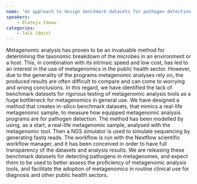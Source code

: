 ```yaml
---
name: 'An approach to design benchmark datasets for pathogen detection in metagenomic data'
speakers:
	- Olateju Idowu
categories:
	- Talk (8min)
---
```

Metagenomic analysis has proven to be an invaluable method for determining the taxonomic breakdown of the microbes in an environment or a host. This, in combination with its intrinsic speed and low cost, has led to an interest in the use of metagenomics in the public health sector. However, due to the generality of the programs metagenomic analyses rely on, the produced results are often difficult to compare and can come to worrying and wrong conclusions. In this regard, we have identified the lack of benchmark datasets for rigorous testing of metagenomic analysis tools as a huge bottleneck for metagenomics in general use. We have designed a method that creates in-silico benchmark datasets, that mimics a real-life metagenomic sample, to measure how equipped metagenomic analysis programs are for pathogen detection. The method has been modelled by using, as a start, a real-life metagenomic sample, analysed with the metagenomic tool. Then a NGS simulator is used to simulate sequencing by generating fastq reads. The workflow is run with the Nextflow scientific workflow manager, and it has been conceived in order to have full transparency of the datasets and analysis results. We are releasing these benchmark datasets for detecting pathogens in metagenomes, and expect them to be used to better assess the proficiency of metagenomic analysis tools, and facilitate the adoption of metagenomics in routine clinical use for diagnosis and other public health sectors.
